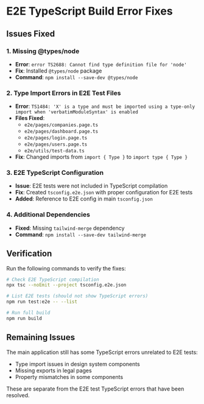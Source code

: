 # E2E TypeScript Build Error Fixes

## Issues Fixed

### 1. Missing @types/node
- **Error**: `error TS2688: Cannot find type definition file for 'node'`
- **Fix**: Installed `@types/node` package
- **Command**: `npm install --save-dev @types/node`

### 2. Type Import Errors in E2E Test Files
- **Error**: `TS1484: 'X' is a type and must be imported using a type-only import when 'verbatimModuleSyntax' is enabled`
- **Files Fixed**:
  - `e2e/pages/companies.page.ts`
  - `e2e/pages/dashboard.page.ts`
  - `e2e/pages/login.page.ts`
  - `e2e/pages/users.page.ts`
  - `e2e/utils/test-data.ts`
- **Fix**: Changed imports from `import { Type }` to `import type { Type }`

### 3. E2E TypeScript Configuration
- **Issue**: E2E tests were not included in TypeScript compilation
- **Fix**: Created `tsconfig.e2e.json` with proper configuration for E2E tests
- **Added**: Reference to E2E config in main `tsconfig.json`

### 4. Additional Dependencies
- **Fixed**: Missing `tailwind-merge` dependency
- **Command**: `npm install --save-dev tailwind-merge`

## Verification

Run the following commands to verify the fixes:

```bash
# Check E2E TypeScript compilation
npx tsc --noEmit --project tsconfig.e2e.json

# List E2E tests (should not show TypeScript errors)
npm run test:e2e -- --list

# Run full build
npm run build
```

## Remaining Issues

The main application still has some TypeScript errors unrelated to E2E tests:
- Type import issues in design system components
- Missing exports in legal pages
- Property mismatches in some components

These are separate from the E2E test TypeScript errors that have been resolved.